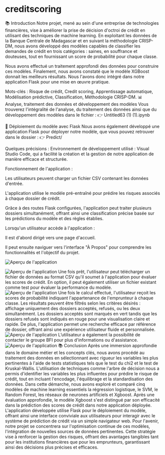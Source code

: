 # creditscoring
📚 Introduction
Notre projet, mené au sein d'une entreprise de technologies financières, vise à améliorer la prise de décision d'octroi de crédit en utilisant des techniques de machine learning.
En exploitant les données de la Banque Centrale de Madagascar et en suivant la méthodologie CRISP-DM, nous avons développé des modèles capables de classifier les demandes de crédit en trois catégories : saines, en souffrance et douteuses, tout en fournissant un score de probabilité pour chaque classe.

Nous avons effectué un traitement approfondi des données pour construire ces modèles. Finalement, nous avons constaté que le modèle XGBoost donnait les meilleurs résultats. Nous l'avons donc intégré dans notre application Flask pour une mise en œuvre pratique.

Mots-clés : Risque de crédit, Credit scoring, Apprentissage automatique, Modélisation prédictive, Classification, Méthodologie CRISP-DM.
📊 Analyse, traitement des données et développement des modèles
Vous trouverez l'intégralité de l'analyse, du traitement des données ainsi que du développement des modèles dans le fichier :
👉 Untitled63 (1) (1).ipynb

🚀 Déploiement du modèle avec Flask
Nous avons également développé une application Flask pour déployer notre modèle, que vous pouvez retrouver dans le dossier :
👉 Predict/

Quelques précisions :
Environnement de développement utilisé : Visual Studio Code, qui a facilité la création et la gestion de notre application de manière efficace et structurée.

Fonctionnement de l'application :

Les utilisateurs peuvent charger un fichier CSV contenant les données d'entrée.

L'application utilise le modèle pré-entraîné pour prédire les risques associés à chaque dossier de crédit.

Grâce à des routes Flask configurées, l'application peut traiter plusieurs dossiers simultanément, offrant ainsi une classification précise basée sur les prédictions du modèle et des règles établies.

Lorsqu'un utilisateur accède à l'application :

Il est d'abord dirigé vers une page d'accueil.

Il peut ensuite naviguer vers l'interface "À Propos" pour comprendre les fonctionnalités et l'objectif du projet.

![Aperçu de l'application](https://github.com/FyrielBlt/creditscoring/blob/main/c1.PNG)

![Aperçu de l'application](https://github.com/FyrielBlt/creditscoring/blob/main/c2.PNG)
Une fois prêt, l'utilisateur peut télécharger un fichier de données au format CSV qu'il soumet à
l'application pour évaluer les scores de crédit. 
En option, il peut également utiliser un fichier existant comme test pour évaluer la performance
du modèle.
![Aperçu de l'application](https://github.com/FyrielBlt/creditscoring/blob/main/c3.PNG)
Une fois le calcul effectué, l'utilisateur reçoit les scores de probabilité indiquant l'appartenance de
l'emprunteur à chaque classe. Les résultats peuvent être filtrés selon les critères désirés : affichage
uniquement des dossiers acceptés, refusés, ou les deux simultanément. Les dossiers acceptés sont
marqués en vert tandis que les dossiers refusés sont indiqués en rouge pour une visualisation claire
et rapide. De plus, l'application permet une recherche efficace par référence de dossier, offrant
ainsi une expérience utilisateur fluide et personnalisée.
![Aperçu de l'application](https://github.com/FyrielBlt/creditscoring/blob/main/c4.PNG)
L’utilisateur a également la possibilité de contacter le groupe BFI pour plus d'informations ou
d'assistance.
![Aperçu de l'application](https://github.com/FyrielBlt/creditscoring/blob/main/c5.PNG)
📚 Conclusion 
Après une immersion approfondie dans le domaine métier et les concepts clés, nous avons procédé
au traitement des données en sélectionnant avec rigueur les variables les plus pertinentes à l'aide
de tests statistiques tels que le test du chi2 et le test de Kruskal-Wallis. L'utilisation de techniques
comme l'arbre de décision nous a permis d'identifier les variables les plus influentes pour prédire
le risque de crédit, tout en incluant l'encodage, l'équilibrage et la standardisation des données.
Dans cette démarche, nous avons exploré et comparé cinq modèles de machine learning essentiels
la régression logistique, le SVM, le Random Forest, les réseaux de neurones artificiels et Xgboost.
Après une évaluation approfondie, le modèle Xgboost s'est distingué par son efficacité dans la
prédiction des scores de crédit dans notre application déployée.
L'application développée utilise Flask pour le déploiement du modèle, offrant ainsi une interface
conviviale aux utilisateurs pour interagir avec le système de prédiction de crédit via un simple
navigateur web.
Pour l'avenir, notre projet se concentrera sur l'optimisation continue de ces modèles, l'intégration
de nouvelles sources de données pertinentes. Cette stratégie vise à renforcer la gestion des risques,
offrant des avantages tangibles tant pour les institutions financières que pour les emprunteurs,
garantissant ainsi des décisions plus précises et efficaces.
